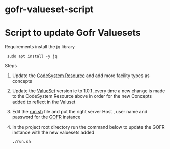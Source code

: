 # gofr-valueset-script
# Script to update  Gofr Valuesets

Requirements
install the jq library

     sudo apt install -y jq
Steps

1. Update the [CodeSystem Resource](./resources/openelis-code-system.json) and add more facility types as concepts
2. Update the  [ValueSet](./resources/gofr-location-type-valueset.json) version ie to 1.0.1 ,every time a new change is made to the CodeSystem Resource above in order for the new Concepts added to reflect in the Valuset
3. Edit the [run.sh](run.sh) file and put the right server Host , user name and password for the [GOFR](https://www.intrahealth.org/projects/global-open-facility-registry-gofr-core) instance
4. In the project root directory run the command below to update the GOFR instance with the new valuesets added 

       ./run.sh 
